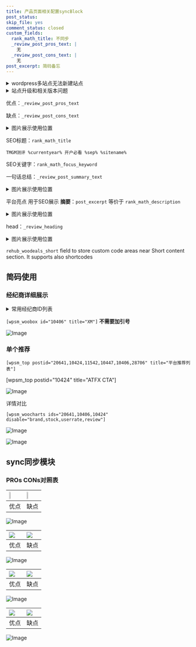 ```yaml
---
title: 产品页面相关配置syncBlock
post_status: 
skip_file: yes
comment_status: closed
custom_fields:
  rank_math_title: 不同步
  _review_post_pros_text: |
    无
  _review_post_cons_text: |
    无
post_excerpt: 简码备忘
---
```

<details><summary>wordpress多站点无法新建站点</summary>

<li>和报错需要清理cookies一样的原因</li>
<li>wp-config.php里面<code>define( 'SUBDOMAIN_INSTALL', false );//子域名安装</code></li>
<li>新建子站点是用<code>define( 'SUBDOMAIN_INSTALL', true);//子域名安装</code> 完成以后，改成<code>false</code></li>
</details>

<details><summary>站点升级和相关版本问题</summary>

<p>wordpress：5.9.9
woocommerce：7.5.1
出现问题的地方：主题选项里面>><strong>Product layout >>compact style</strong></p>
<p>如何出现没有用过的字段 导致无法保存。先导出配置 然后进行修改，后面再次恢复即可。</p>
<p>出现部分字段无法显示时，需要返回默认布局后，对产品进行保存就好了。</p>
<p></p>
</details>

优点：`_review_post_pros_text`

缺点：`_review_post_cons_text`

<details><summary>图片展示使用位置</summary>

<img src="https://prod-files-secure.s3.us-west-2.amazonaws.com/39ed1227-6d7d-4570-be36-9ccd4a2c4241/f51d3d83-55d4-4bdf-9604-f37ec77ab556/Untitled.png?X-Amz-Algorithm=AWS4-HMAC-SHA256&X-Amz-Content-Sha256=UNSIGNED-PAYLOAD&X-Amz-Credential=ASIAZI2LB4667FJZPFD4%2F20250530%2Fus-west-2%2Fs3%2Faws4_request&X-Amz-Date=20250530T225521Z&X-Amz-Expires=3600&X-Amz-Security-Token=IQoJb3JpZ2luX2VjEOb%2F%2F%2F%2F%2F%2F%2F%2F%2F%2FwEaCXVzLXdlc3QtMiJHMEUCIQDyTEBRkpt9%2B3HzWIJ83Q3ZumAHq9d8kLauD1dLghpjoAIgKpT6Qu%2BaJ9JLRuJ8C6x1HMngqx%2BvHIMGi5hlDppy1CEqiAQIr%2F%2F%2F%2F%2F%2F%2F%2F%2F%2F%2FARAAGgw2Mzc0MjMxODM4MDUiDP2eYntgNfLdKN9d9yrcA79%2BIF2YCEg%2FCjTQ9xdD6jov6nLQ%2BGDlOLA%2FjJ9yl3bljfP9OKn%2FF5xBSDdr5nr7cCs7l2Ia7FjwBntyNpjxGjkhOIL73dA6EF1luWcpfffooTX2dE1IugQ0%2BvIF80wodpJKkAbj1mrmxAdSE1AJsqQAqWmC8QVlcM81eKEwtWWwYbmuSxRHuGa7aFX0OidWE%2BcDYxqeF43fbttUtOYENLl0ye6ciGNJGIm63YVMoOAj%2F2gnsrQtWKaKW8oQ2LhipRgrKMqUz%2FbwLbk3hv8uR0xTc6Q1X0rYat0owb0eqwYXLCnr1YDp%2FRymI1Ow%2FOq9mXAwsltGqNp%2FMMc7RU%2BZqupy2nG7ranWJVm%2Bk1Oe1A43VK4mPCZLoRAIUByzUrF7gZ1lFSodaMPmn3%2BPR7dWoXLMxTn5B%2BkJyNsdSJ2I7wVdSBHjlojZg3oIT8T5bX22aLzNityG2BCILX2lVOoJlD1g4UnZP5pXxWzRgTcfoGxtiVZL69668dKDSptymuddK8Uqgbg1%2BVthO04dMjbTyRWHGuLyCJNmTalyUy0SHu2tU60YF%2BgrtXRj5H9ehXaKMSg9r%2FwJJejwJezvQdlvE75Qmb8O0JIl8xpTUPrNN14OizQkYryRRS3lEhs4MInY6MEGOqUBUUI9pT50xzBETisd0XyqzgFBwRkdcdpV6xXHCPyHce44b4S8eYgayeVPwy%2B%2FzpOLWG%2Fkvuc4eMWkHppb%2B14nd6WFLGHJt8UkDkgwvejjeewTXLlB1g2VMEBcJ1jdLypEMrdV9XvTyb6WqyW8qpRvowQ3C%2FjZQoUHxfPrV8RcBTSeVL1T1ctMxBJy3ot0Lm%2B8TQaNofm9rcFbSjYVwnbQ%2BqbhqVBX&X-Amz-Signature=63cf121a297e5ea7c7912bee7adc59d76a5da2dfd5006d78e1d965465e5ceb45&X-Amz-SignedHeaders=host&x-id=GetObject" alt="Image">
</details>

SEO标题：`rank_math_title`

`TMGM测评 %currentyear% 开户必看 %sep% %sitename%`

SEO关键字：`rank_math_focus_keyword`

一句话总结：`_review_post_summary_text`

<details><summary>图片展示使用位置</summary>

<img src="https://prod-files-secure.s3.us-west-2.amazonaws.com/39ed1227-6d7d-4570-be36-9ccd4a2c4241/4b96a922-296c-4f4e-8630-d1c870cbce01/Untitled.png?X-Amz-Algorithm=AWS4-HMAC-SHA256&X-Amz-Content-Sha256=UNSIGNED-PAYLOAD&X-Amz-Credential=ASIAZI2LB466SW522KDM%2F20250530%2Fus-west-2%2Fs3%2Faws4_request&X-Amz-Date=20250530T225522Z&X-Amz-Expires=3600&X-Amz-Security-Token=IQoJb3JpZ2luX2VjEOb%2F%2F%2F%2F%2F%2F%2F%2F%2F%2FwEaCXVzLXdlc3QtMiJHMEUCIQDsBH%2B5ZXg1T1BJVOY84A%2BakvmNpuJ2BhV0FmC%2FwnQPSgIgVXEApgRhpD9LkgaqXUOyVbz0l%2BpvyrXo0h5376aqFm8qiAQIr%2F%2F%2F%2F%2F%2F%2F%2F%2F%2F%2FARAAGgw2Mzc0MjMxODM4MDUiDJu7MqbkufgPNpEV9ircA2V5BYDrFsoHIz6pIc067hi%2ByrvXGdJbCHNbt3xl%2FAEuIzoBuAXGAVP3MBodKJ1s6JP9vJ7BMpB9jsl5jrPGW2DgOMQ1HYQ%2FSSjFdMsHLTgVp%2BHP1RKbdSVMhV3w1Dju%2FKV1Ce%2FroJMQ180UApfghn65l2ki%2B%2BsS3e3g%2FpyK1Z3haR66XU9fc6n2KOprkp0VIAi5Nm%2Bw9acRjGmwYuq73Rp8v30VhYr3USqp%2BK75fpzJWz5fbwzf4UTJ6Eu7LTUzLfqxmC6KlrzG6ZehjeHSE98AoxCmxYrh4SQjS6DU3hQYy5gS%2FuzwqeDsSBBw4vW4jCOqdKIdPXaVfoArVowyeNaS8ZHgxUGiKmzVL663iJDaAtMEH19EzIRjOzjbYTm5q2yMJrhXdQmzqK65%2FHtBylg1gEz%2BrfqLd1jAgucGCrH%2FmUov71beRK57zK9v2q83Bz4YW6UBOLgDueTv%2BVSwYlh1%2BC%2Bj1EW3xOYycntkSFMKQhkPyq3WVfkgZ0r23oV5sGOvj%2B%2Bk0hhaa2ellwofnR3OGWDSdbZtKmcCBDAr0XnG2W7kyDgxp8X%2FYt55C9DowIaXnXW6772BDTNIjjoaRTyq3fz5jxpIZAXgicRve5ySQEst4muqW9qGR6CVMK%2FY6MEGOqUB5np374MraOYiPhMFGFeBxdH1D4RdKVp%2BzJWXjpEiseaokcVhkU0TLJCFP6lQj8b1qFdEiGU2AinqrXDzUy0Q31NylEYI%2F01zJ8zasI6S3eKMcydBnRw6RHIQRk8XoqduKcS4%2BFfYey%2F8aP%2BBYXWZJtE076C7Gee1nU3y7%2Fa%2FcCkYHYeJGain%2FZtQEmC9rSlHurci76gtHCqIHRwE2r3P7lnw7aa3&X-Amz-Signature=37328cb440f6b73a918812ffc53978aff4189dae622f6ba75447f6b251130839&X-Amz-SignedHeaders=host&x-id=GetObject" alt="Image">
</details>

平台亮点 用于SEO展示 **摘要**：`post_excerpt`  等价于 `rank_math_description`

<details><summary>图片展示使用位置</summary>

<img src="https://prod-files-secure.s3.us-west-2.amazonaws.com/39ed1227-6d7d-4570-be36-9ccd4a2c4241/1ee11f63-b60a-4dfe-a7a7-d58ff23b5d88/Untitled.png?X-Amz-Algorithm=AWS4-HMAC-SHA256&X-Amz-Content-Sha256=UNSIGNED-PAYLOAD&X-Amz-Credential=ASIAZI2LB4666PFIAXEL%2F20250530%2Fus-west-2%2Fs3%2Faws4_request&X-Amz-Date=20250530T225523Z&X-Amz-Expires=3600&X-Amz-Security-Token=IQoJb3JpZ2luX2VjEOb%2F%2F%2F%2F%2F%2F%2F%2F%2F%2FwEaCXVzLXdlc3QtMiJHMEUCIQCKCyDuVVdfm2kHn6qfGNK1AWuTTMrdsG7UHCUt2VzuRAIgecqhehxo0sATTxMl%2FQ2SzckxtC8ut541YcQX%2BP4er7sqiAQIr%2F%2F%2F%2F%2F%2F%2F%2F%2F%2F%2FARAAGgw2Mzc0MjMxODM4MDUiDJ%2FLRDHNqIfc1KrQwCrcA2Za6pwVpX0%2FTO2Qb9TjERbrS41tnijSelOvvlM4Fz6cgFE8%2BjfS4Z10%2Fj7PNCHpVRnQYHntJorOIslfZD55JKDwssxlo56O3ABrssXqLLDJgTt%2FSmNgOEQhAqaFdTqUH94BJiwqdSJH0ImDgY0e4UX1J8JPOz7EMUjdBp32SX2%2BpqBQau9kYQmqHPSC0zsSC5NdDVmmISLYDppfFY80z94d%2FF03zE1%2FdEinMn22uovaJHSx%2Burruer%2Bai%2FPUJ0G0bHqIk71X20kAu3PI7oLmM8cdVLn1cexP0dG7oLuaPYvx4czIgnRwWjwmzvZ5ritOJA1jbKZ3Z7wD%2FkZyNtJcNs8UFYsiHzTWJQUZPseESo3NE1MMnHC8ddFEVsF69KqUZXZLR7r1dUiJeMFB1j2oedQbzE4uxvC2bm6INphxXYg7jZwYTwGpMOay3M2c0%2FeAW5ohRsdSTs%2FWBs4KiEL%2BqToFc1hEIILpbQssO9JeyjL6VAbZ4YBegG4Ic%2FYELyLbC26HDrcFR7RInYUoOdIR%2F3AcB50rFDsVtxUPw4QRjb8zv4UtncxVhZ%2Bo5x%2BbAWABWyi70QDey0xRwqHwsT1%2FCslUw4%2Fa4GYE%2Bsaby6zixMat0W9tWQ5LXOMIQtSMITY6MEGOqUB3vYj%2Fo80vbSsaplN7EjiscBragmIUyr0n827xDo1QTyOIyAS2N1F7J%2BYJvPVrBGB80ss0Wp%2FRWwjUwK1BLdcIG2WarZh%2FocgPR3NQTlkjw%2F168AmkV4It2lVDA046OBqMpxnUXuu1WhqyybcmpIDDj4aEyudaCp1xESsECXLdlP8TL1FP%2BQOnyXsadGgp8WVMRb0UqQrgOS7GYxhQaspgVTwDRq4&X-Amz-Signature=3ee285a21c3158fb769be9c7080e93f4ec9ac3470443129bfee35fb67b96a002&X-Amz-SignedHeaders=host&x-id=GetObject" alt="Image">
<img src="https://prod-files-secure.s3.us-west-2.amazonaws.com/39ed1227-6d7d-4570-be36-9ccd4a2c4241/ad4118b5-78d8-4fbe-801e-3b29b5d99c01/Untitled.png?X-Amz-Algorithm=AWS4-HMAC-SHA256&X-Amz-Content-Sha256=UNSIGNED-PAYLOAD&X-Amz-Credential=ASIAZI2LB4666PFIAXEL%2F20250530%2Fus-west-2%2Fs3%2Faws4_request&X-Amz-Date=20250530T225523Z&X-Amz-Expires=3600&X-Amz-Security-Token=IQoJb3JpZ2luX2VjEOb%2F%2F%2F%2F%2F%2F%2F%2F%2F%2FwEaCXVzLXdlc3QtMiJHMEUCIQCKCyDuVVdfm2kHn6qfGNK1AWuTTMrdsG7UHCUt2VzuRAIgecqhehxo0sATTxMl%2FQ2SzckxtC8ut541YcQX%2BP4er7sqiAQIr%2F%2F%2F%2F%2F%2F%2F%2F%2F%2F%2FARAAGgw2Mzc0MjMxODM4MDUiDJ%2FLRDHNqIfc1KrQwCrcA2Za6pwVpX0%2FTO2Qb9TjERbrS41tnijSelOvvlM4Fz6cgFE8%2BjfS4Z10%2Fj7PNCHpVRnQYHntJorOIslfZD55JKDwssxlo56O3ABrssXqLLDJgTt%2FSmNgOEQhAqaFdTqUH94BJiwqdSJH0ImDgY0e4UX1J8JPOz7EMUjdBp32SX2%2BpqBQau9kYQmqHPSC0zsSC5NdDVmmISLYDppfFY80z94d%2FF03zE1%2FdEinMn22uovaJHSx%2Burruer%2Bai%2FPUJ0G0bHqIk71X20kAu3PI7oLmM8cdVLn1cexP0dG7oLuaPYvx4czIgnRwWjwmzvZ5ritOJA1jbKZ3Z7wD%2FkZyNtJcNs8UFYsiHzTWJQUZPseESo3NE1MMnHC8ddFEVsF69KqUZXZLR7r1dUiJeMFB1j2oedQbzE4uxvC2bm6INphxXYg7jZwYTwGpMOay3M2c0%2FeAW5ohRsdSTs%2FWBs4KiEL%2BqToFc1hEIILpbQssO9JeyjL6VAbZ4YBegG4Ic%2FYELyLbC26HDrcFR7RInYUoOdIR%2F3AcB50rFDsVtxUPw4QRjb8zv4UtncxVhZ%2Bo5x%2BbAWABWyi70QDey0xRwqHwsT1%2FCslUw4%2Fa4GYE%2Bsaby6zixMat0W9tWQ5LXOMIQtSMITY6MEGOqUB3vYj%2Fo80vbSsaplN7EjiscBragmIUyr0n827xDo1QTyOIyAS2N1F7J%2BYJvPVrBGB80ss0Wp%2FRWwjUwK1BLdcIG2WarZh%2FocgPR3NQTlkjw%2F168AmkV4It2lVDA046OBqMpxnUXuu1WhqyybcmpIDDj4aEyudaCp1xESsECXLdlP8TL1FP%2BQOnyXsadGgp8WVMRb0UqQrgOS7GYxhQaspgVTwDRq4&X-Amz-Signature=c4a3e716d733d98b838952401c85a913a54bae1d84d17a8abcf657aa7ff9f094&X-Amz-SignedHeaders=host&x-id=GetObject" alt="Image">
<img src="https://prod-files-secure.s3.us-west-2.amazonaws.com/39ed1227-6d7d-4570-be36-9ccd4a2c4241/a38cf7c9-a79c-4b64-9e94-13589fe0758b/Untitled.png?X-Amz-Algorithm=AWS4-HMAC-SHA256&X-Amz-Content-Sha256=UNSIGNED-PAYLOAD&X-Amz-Credential=ASIAZI2LB4666PFIAXEL%2F20250530%2Fus-west-2%2Fs3%2Faws4_request&X-Amz-Date=20250530T225523Z&X-Amz-Expires=3600&X-Amz-Security-Token=IQoJb3JpZ2luX2VjEOb%2F%2F%2F%2F%2F%2F%2F%2F%2F%2FwEaCXVzLXdlc3QtMiJHMEUCIQCKCyDuVVdfm2kHn6qfGNK1AWuTTMrdsG7UHCUt2VzuRAIgecqhehxo0sATTxMl%2FQ2SzckxtC8ut541YcQX%2BP4er7sqiAQIr%2F%2F%2F%2F%2F%2F%2F%2F%2F%2F%2FARAAGgw2Mzc0MjMxODM4MDUiDJ%2FLRDHNqIfc1KrQwCrcA2Za6pwVpX0%2FTO2Qb9TjERbrS41tnijSelOvvlM4Fz6cgFE8%2BjfS4Z10%2Fj7PNCHpVRnQYHntJorOIslfZD55JKDwssxlo56O3ABrssXqLLDJgTt%2FSmNgOEQhAqaFdTqUH94BJiwqdSJH0ImDgY0e4UX1J8JPOz7EMUjdBp32SX2%2BpqBQau9kYQmqHPSC0zsSC5NdDVmmISLYDppfFY80z94d%2FF03zE1%2FdEinMn22uovaJHSx%2Burruer%2Bai%2FPUJ0G0bHqIk71X20kAu3PI7oLmM8cdVLn1cexP0dG7oLuaPYvx4czIgnRwWjwmzvZ5ritOJA1jbKZ3Z7wD%2FkZyNtJcNs8UFYsiHzTWJQUZPseESo3NE1MMnHC8ddFEVsF69KqUZXZLR7r1dUiJeMFB1j2oedQbzE4uxvC2bm6INphxXYg7jZwYTwGpMOay3M2c0%2FeAW5ohRsdSTs%2FWBs4KiEL%2BqToFc1hEIILpbQssO9JeyjL6VAbZ4YBegG4Ic%2FYELyLbC26HDrcFR7RInYUoOdIR%2F3AcB50rFDsVtxUPw4QRjb8zv4UtncxVhZ%2Bo5x%2BbAWABWyi70QDey0xRwqHwsT1%2FCslUw4%2Fa4GYE%2Bsaby6zixMat0W9tWQ5LXOMIQtSMITY6MEGOqUB3vYj%2Fo80vbSsaplN7EjiscBragmIUyr0n827xDo1QTyOIyAS2N1F7J%2BYJvPVrBGB80ss0Wp%2FRWwjUwK1BLdcIG2WarZh%2FocgPR3NQTlkjw%2F168AmkV4It2lVDA046OBqMpxnUXuu1WhqyybcmpIDDj4aEyudaCp1xESsECXLdlP8TL1FP%2BQOnyXsadGgp8WVMRb0UqQrgOS7GYxhQaspgVTwDRq4&X-Amz-Signature=0b962537c9e739e51e16f70ccfa59213be6e9939b8514c1af844f5428b97a6eb&X-Amz-SignedHeaders=host&x-id=GetObject" alt="Image">
<img src="https://prod-files-secure.s3.us-west-2.amazonaws.com/39ed1227-6d7d-4570-be36-9ccd4a2c4241/7da6fc1e-d2ac-42ae-8c75-cb5749aa18f6/Untitled.png?X-Amz-Algorithm=AWS4-HMAC-SHA256&X-Amz-Content-Sha256=UNSIGNED-PAYLOAD&X-Amz-Credential=ASIAZI2LB4666PFIAXEL%2F20250530%2Fus-west-2%2Fs3%2Faws4_request&X-Amz-Date=20250530T225523Z&X-Amz-Expires=3600&X-Amz-Security-Token=IQoJb3JpZ2luX2VjEOb%2F%2F%2F%2F%2F%2F%2F%2F%2F%2FwEaCXVzLXdlc3QtMiJHMEUCIQCKCyDuVVdfm2kHn6qfGNK1AWuTTMrdsG7UHCUt2VzuRAIgecqhehxo0sATTxMl%2FQ2SzckxtC8ut541YcQX%2BP4er7sqiAQIr%2F%2F%2F%2F%2F%2F%2F%2F%2F%2F%2FARAAGgw2Mzc0MjMxODM4MDUiDJ%2FLRDHNqIfc1KrQwCrcA2Za6pwVpX0%2FTO2Qb9TjERbrS41tnijSelOvvlM4Fz6cgFE8%2BjfS4Z10%2Fj7PNCHpVRnQYHntJorOIslfZD55JKDwssxlo56O3ABrssXqLLDJgTt%2FSmNgOEQhAqaFdTqUH94BJiwqdSJH0ImDgY0e4UX1J8JPOz7EMUjdBp32SX2%2BpqBQau9kYQmqHPSC0zsSC5NdDVmmISLYDppfFY80z94d%2FF03zE1%2FdEinMn22uovaJHSx%2Burruer%2Bai%2FPUJ0G0bHqIk71X20kAu3PI7oLmM8cdVLn1cexP0dG7oLuaPYvx4czIgnRwWjwmzvZ5ritOJA1jbKZ3Z7wD%2FkZyNtJcNs8UFYsiHzTWJQUZPseESo3NE1MMnHC8ddFEVsF69KqUZXZLR7r1dUiJeMFB1j2oedQbzE4uxvC2bm6INphxXYg7jZwYTwGpMOay3M2c0%2FeAW5ohRsdSTs%2FWBs4KiEL%2BqToFc1hEIILpbQssO9JeyjL6VAbZ4YBegG4Ic%2FYELyLbC26HDrcFR7RInYUoOdIR%2F3AcB50rFDsVtxUPw4QRjb8zv4UtncxVhZ%2Bo5x%2BbAWABWyi70QDey0xRwqHwsT1%2FCslUw4%2Fa4GYE%2Bsaby6zixMat0W9tWQ5LXOMIQtSMITY6MEGOqUB3vYj%2Fo80vbSsaplN7EjiscBragmIUyr0n827xDo1QTyOIyAS2N1F7J%2BYJvPVrBGB80ss0Wp%2FRWwjUwK1BLdcIG2WarZh%2FocgPR3NQTlkjw%2F168AmkV4It2lVDA046OBqMpxnUXuu1WhqyybcmpIDDj4aEyudaCp1xESsECXLdlP8TL1FP%2BQOnyXsadGgp8WVMRb0UqQrgOS7GYxhQaspgVTwDRq4&X-Amz-Signature=94e4114973ed477e02394d8dca63e333b5ba1d614952795c01c300b19c47fe68&X-Amz-SignedHeaders=host&x-id=GetObject" alt="Image">
<img src="https://prod-files-secure.s3.us-west-2.amazonaws.com/39ed1227-6d7d-4570-be36-9ccd4a2c4241/7e97f40a-eaee-47f5-b2f9-475f96808fa7/Untitled.png?X-Amz-Algorithm=AWS4-HMAC-SHA256&X-Amz-Content-Sha256=UNSIGNED-PAYLOAD&X-Amz-Credential=ASIAZI2LB4666PFIAXEL%2F20250530%2Fus-west-2%2Fs3%2Faws4_request&X-Amz-Date=20250530T225523Z&X-Amz-Expires=3600&X-Amz-Security-Token=IQoJb3JpZ2luX2VjEOb%2F%2F%2F%2F%2F%2F%2F%2F%2F%2FwEaCXVzLXdlc3QtMiJHMEUCIQCKCyDuVVdfm2kHn6qfGNK1AWuTTMrdsG7UHCUt2VzuRAIgecqhehxo0sATTxMl%2FQ2SzckxtC8ut541YcQX%2BP4er7sqiAQIr%2F%2F%2F%2F%2F%2F%2F%2F%2F%2F%2FARAAGgw2Mzc0MjMxODM4MDUiDJ%2FLRDHNqIfc1KrQwCrcA2Za6pwVpX0%2FTO2Qb9TjERbrS41tnijSelOvvlM4Fz6cgFE8%2BjfS4Z10%2Fj7PNCHpVRnQYHntJorOIslfZD55JKDwssxlo56O3ABrssXqLLDJgTt%2FSmNgOEQhAqaFdTqUH94BJiwqdSJH0ImDgY0e4UX1J8JPOz7EMUjdBp32SX2%2BpqBQau9kYQmqHPSC0zsSC5NdDVmmISLYDppfFY80z94d%2FF03zE1%2FdEinMn22uovaJHSx%2Burruer%2Bai%2FPUJ0G0bHqIk71X20kAu3PI7oLmM8cdVLn1cexP0dG7oLuaPYvx4czIgnRwWjwmzvZ5ritOJA1jbKZ3Z7wD%2FkZyNtJcNs8UFYsiHzTWJQUZPseESo3NE1MMnHC8ddFEVsF69KqUZXZLR7r1dUiJeMFB1j2oedQbzE4uxvC2bm6INphxXYg7jZwYTwGpMOay3M2c0%2FeAW5ohRsdSTs%2FWBs4KiEL%2BqToFc1hEIILpbQssO9JeyjL6VAbZ4YBegG4Ic%2FYELyLbC26HDrcFR7RInYUoOdIR%2F3AcB50rFDsVtxUPw4QRjb8zv4UtncxVhZ%2Bo5x%2BbAWABWyi70QDey0xRwqHwsT1%2FCslUw4%2Fa4GYE%2Bsaby6zixMat0W9tWQ5LXOMIQtSMITY6MEGOqUB3vYj%2Fo80vbSsaplN7EjiscBragmIUyr0n827xDo1QTyOIyAS2N1F7J%2BYJvPVrBGB80ss0Wp%2FRWwjUwK1BLdcIG2WarZh%2FocgPR3NQTlkjw%2F168AmkV4It2lVDA046OBqMpxnUXuu1WhqyybcmpIDDj4aEyudaCp1xESsECXLdlP8TL1FP%2BQOnyXsadGgp8WVMRb0UqQrgOS7GYxhQaspgVTwDRq4&X-Amz-Signature=41a3119545b807a5630dfab6504a69b1c426b4ee6d8385905b438b21ad0ba343&X-Amz-SignedHeaders=host&x-id=GetObject" alt="Image">
</details>

head：`_review_heading`

<details><summary>图片展示使用位置</summary>

<img src="https://prod-files-secure.s3.us-west-2.amazonaws.com/39ed1227-6d7d-4570-be36-9ccd4a2c4241/3a4650ad-9887-415c-889a-edd51fa54f27/Untitled.png?X-Amz-Algorithm=AWS4-HMAC-SHA256&X-Amz-Content-Sha256=UNSIGNED-PAYLOAD&X-Amz-Credential=ASIAZI2LB466QKEC4QV7%2F20250530%2Fus-west-2%2Fs3%2Faws4_request&X-Amz-Date=20250530T225523Z&X-Amz-Expires=3600&X-Amz-Security-Token=IQoJb3JpZ2luX2VjEOb%2F%2F%2F%2F%2F%2F%2F%2F%2F%2FwEaCXVzLXdlc3QtMiJGMEQCIBWuHBbZKYrXgrjCI6lCnm%2Bx3OJgm836p7f9Mu7FRwWJAiB1WvfZ9SlVaAOePyMsJnr69fKRkqq3FGNjQOGCYpsh%2BCqIBAiv%2F%2F%2F%2F%2F%2F%2F%2F%2F%2F8BEAAaDDYzNzQyMzE4MzgwNSIMAeoZ5IZLZA7MohdKKtwDjEbuDSXOkq3KajcBAMaLk6qPwpgzPSO5gXNEjmJU%2F6M8IjGeMpHQ1Ptp7wlffHUvhVd8uWakJKQZsrDe1jP3lQTGA6fUsLbZqEjtjgl92a6WKwkLtO3ZSmbxUvZUTeDjfWJ0l9iAsL31PiFkVvdJtnAN2s9q0VfCrhbbS60LzX%2BGs2O16KY1bnX0nLusUeBb8ShbwoKOVq7XXwR0AoS8uqwFVk0ZGe7xMe1UR08skWBFBHY5okiDVzHDsbZ3t0Ap4UQjVLcmhz2hXxI38bo5pYa2RE%2BqJ1bK%2BdgPPp3dseFAEfFcVBS8l6MPITRxVlMtCidiJjWKtmEX1eD7IHlqqR%2BV4XhVnEUkgm5Lr97JD4tEeMhvOwsUMG6tEMayyhnKH2%2Fq9PyOARQL0ysh9JL5TNjGgrCN5kw0dST9NTdlz7NSxIH1dcZsw784Hk%2BSKYcepmBB47wIWfmdvoLcbb3oBDxGoZbXqP4BBh7Tta54VhP5Hb54OMqB8%2BseqtZo8jpD9BMhgwVvUkMUcmg%2F0LLiXfF5AvZ%2FcZKiRP%2Bj1vSoK%2BTn2sRo7QzkR8MfcOE%2F9iAmbdk4twh%2BA5tT35j360w1cMODdWUPIzKxeYsyw1VhTSxCf6yevCXN6wK1%2B94wxdjowQY6pgGZThpEFOP1tdH4CChi5sHjsUPHs8OJUn9gIkOy1RMVzxML%2BxTEuTuO0wWbvqpMxcE4BTWYwaLUyHFY%2FPxV0%2BsC0lZ5DL3Nkfj%2FxTpBRi82DyElpZmhOAor8cbN%2Fkc4sHZ3h9i29PEAbw0MEE8tOcLvnWGzo8Am5XsMH1K85cQ3bUhjaT%2BqAMFj%2FEu7eFa8enn34j4db2VKBfV6fKNlSGKB07PZNmrK&X-Amz-Signature=a49954f41e99f3e65d8bbfe30af4d1c8e85112ece1499470e79f8df916889e70&X-Amz-SignedHeaders=host&x-id=GetObject" alt="Image">
</details>

`rehub_woodeals_short`	field to store custom code areas near Short content section. It supports also shortcodes



## 简码使用

### 经纪商详细展示

<details><summary>常用经纪商ID列表</summary>

<pre><code class="php">嘉盛 ===> 20641  [wpsm_woobox id="20641" title="嘉盛"]
易信easymarkets ===> 11542  [wpsm_woobox id="11542" title="易信easymarkets"]
ATFX外汇 ===> 10424  [wpsm_woobox id="10424" title="ATFX"]
XM ===> 10406  [wpsm_woobox id="10406" title="XM"]
TMGM ===> 29622  [wpsm_woobox id="29622" title="TMGM"]
HYCM ===> 10447  [wpsm_woobox id="10447" title="HYCM"]
fpmarkets澳福外汇 ===> 20639  [wpsm_woobox id="20639" title="fpmarkets澳福外汇"]</code></pre>
</details>

`[wpsm_woobox id="10406" title="XM"]` **不需要加引号**

![Image](https://prod-files-secure.s3.us-west-2.amazonaws.com/39ed1227-6d7d-4570-be36-9ccd4a2c4241/4f898f9d-0fa7-4e43-acd3-ac6bc7be575a/Untitled.png?X-Amz-Algorithm=AWS4-HMAC-SHA256&X-Amz-Content-Sha256=UNSIGNED-PAYLOAD&X-Amz-Credential=ASIAZI2LB466YJBN7SHV%2F20250530%2Fus-west-2%2Fs3%2Faws4_request&X-Amz-Date=20250530T225520Z&X-Amz-Expires=3600&X-Amz-Security-Token=IQoJb3JpZ2luX2VjEOb%2F%2F%2F%2F%2F%2F%2F%2F%2F%2FwEaCXVzLXdlc3QtMiJGMEQCIAHMNxylhusHd%2FjDIgmeLJDHD4BUsy2RA8%2BH%2BLTicZhYAiB5JYf9uT2U%2FOye2fsAovHvkvnRAUDCCDvEMJ%2FTBfKe7iqIBAiv%2F%2F%2F%2F%2F%2F%2F%2F%2F%2F8BEAAaDDYzNzQyMzE4MzgwNSIMmbgxwC5XFmjM5kApKtwDF%2FqfNFDXG5DmQutDbINUF8%2FGyy7kk5f7IH0LJSaqAj47IVXzrFjgAKzyD%2BybwCxmVsdQujjz760BreFOtROaz1tZrgEXzkFZwwOkO23ew%2BdatNoIFmvonG%2FE8AsW%2BBeCcSsaPi5mJCXW6YQji57dvQBpeff%2Byr%2B8Bpp5LV8HS3YsiWJNqZVzco14N3wBt%2FByuqAGZ41Fyx1HGKPA2HAH0H%2BY9ipHFA1ySHF02nypqSrCN0vV9dQU%2F4yqjJMtFtEW8fzIb8rX6BXP96ie7RD2zoxajGGPTINqPHLnvbdbCUq%2BDA2TDsP7IrkseZdCdEdD%2FHXBDoYKX5VH624Y0f9RMhL%2BpHm1uqEEBuXzPn8ED5h%2FgwMx4oegRjn1y5CUZw1S4ZJVIazExGUj%2BRiz6Frssv8mbdHD3F%2FQLDKbjN6uQkXa2atpiGsyT56clxSVMQr08j5XuA%2BANEspGZCbwOZ3zbyaLvBE%2F23oUVcWSGwmbDZ4qDPabpj1jwTQ%2FbWaj%2FPwTbZFcfEfuL5BUVcHn1beOupUuw3LOq3s1NjdXtk%2FRJiocEAPRlzdBZWnoz56IxO5x%2FYbVXgk1OLIOCA4mTEDXgEjCrjYODNpG5YGqh1LQaSpuCHJ2FBwQW8DONEw1NjowQY6pgFQjxRY6m5AFKp9%2FB0%2Byd0qIX7M5YaMNa9aBWZpiUxuCHV9srv%2BZ%2FI4BakAmG4iI%2B8hzr89b9t5MBa38dvn60EiavFBZENvMOZXQ9OagdkQEkQXNj3HpC7Qz9bZyGMuzIOV3M9XgFeeJ3yL12gMScl7zA5k%2FYB3c8scFGz75JnWKRbwA5AyX7jtwQ6%2F0NNJ9ZJDldyd%2FvGwSuJq9uUZQcqpnX7e%2BAng&X-Amz-Signature=1f0d9ae4a1246b114f163fb6f2a696746fd6a4ba0fedea4d862ab237d31cbb8d&X-Amz-SignedHeaders=host&x-id=GetObject)

### 单个推荐
`[wpsm_top postid="20641,10424,11542,10447,10406,28706" title="平台推荐列表"]`

[wpsm_top postid="10424" title="ATFX CTA"]

![Image](https://prod-files-secure.s3.us-west-2.amazonaws.com/39ed1227-6d7d-4570-be36-9ccd4a2c4241/5ac620dc-51a8-48b6-b55d-91f47299193c/Untitled.png?X-Amz-Algorithm=AWS4-HMAC-SHA256&X-Amz-Content-Sha256=UNSIGNED-PAYLOAD&X-Amz-Credential=ASIAZI2LB466YJBN7SHV%2F20250530%2Fus-west-2%2Fs3%2Faws4_request&X-Amz-Date=20250530T225520Z&X-Amz-Expires=3600&X-Amz-Security-Token=IQoJb3JpZ2luX2VjEOb%2F%2F%2F%2F%2F%2F%2F%2F%2F%2FwEaCXVzLXdlc3QtMiJGMEQCIAHMNxylhusHd%2FjDIgmeLJDHD4BUsy2RA8%2BH%2BLTicZhYAiB5JYf9uT2U%2FOye2fsAovHvkvnRAUDCCDvEMJ%2FTBfKe7iqIBAiv%2F%2F%2F%2F%2F%2F%2F%2F%2F%2F8BEAAaDDYzNzQyMzE4MzgwNSIMmbgxwC5XFmjM5kApKtwDF%2FqfNFDXG5DmQutDbINUF8%2FGyy7kk5f7IH0LJSaqAj47IVXzrFjgAKzyD%2BybwCxmVsdQujjz760BreFOtROaz1tZrgEXzkFZwwOkO23ew%2BdatNoIFmvonG%2FE8AsW%2BBeCcSsaPi5mJCXW6YQji57dvQBpeff%2Byr%2B8Bpp5LV8HS3YsiWJNqZVzco14N3wBt%2FByuqAGZ41Fyx1HGKPA2HAH0H%2BY9ipHFA1ySHF02nypqSrCN0vV9dQU%2F4yqjJMtFtEW8fzIb8rX6BXP96ie7RD2zoxajGGPTINqPHLnvbdbCUq%2BDA2TDsP7IrkseZdCdEdD%2FHXBDoYKX5VH624Y0f9RMhL%2BpHm1uqEEBuXzPn8ED5h%2FgwMx4oegRjn1y5CUZw1S4ZJVIazExGUj%2BRiz6Frssv8mbdHD3F%2FQLDKbjN6uQkXa2atpiGsyT56clxSVMQr08j5XuA%2BANEspGZCbwOZ3zbyaLvBE%2F23oUVcWSGwmbDZ4qDPabpj1jwTQ%2FbWaj%2FPwTbZFcfEfuL5BUVcHn1beOupUuw3LOq3s1NjdXtk%2FRJiocEAPRlzdBZWnoz56IxO5x%2FYbVXgk1OLIOCA4mTEDXgEjCrjYODNpG5YGqh1LQaSpuCHJ2FBwQW8DONEw1NjowQY6pgFQjxRY6m5AFKp9%2FB0%2Byd0qIX7M5YaMNa9aBWZpiUxuCHV9srv%2BZ%2FI4BakAmG4iI%2B8hzr89b9t5MBa38dvn60EiavFBZENvMOZXQ9OagdkQEkQXNj3HpC7Qz9bZyGMuzIOV3M9XgFeeJ3yL12gMScl7zA5k%2FYB3c8scFGz75JnWKRbwA5AyX7jtwQ6%2F0NNJ9ZJDldyd%2FvGwSuJq9uUZQcqpnX7e%2BAng&X-Amz-Signature=73d223e994cd9343cbbfdbfce20161e3ad00254bc2d42c06f960abf0aefcff2e&X-Amz-SignedHeaders=host&x-id=GetObject)

详情对比

`[wpsm_woocharts ids="20641,10406,10424" disable="brand,stock,userrate,review"]`

![Image](https://prod-files-secure.s3.us-west-2.amazonaws.com/39ed1227-6d7d-4570-be36-9ccd4a2c4241/bf3ba45f-b9f3-4295-8aef-b4a495fd25f4/Untitled.png?X-Amz-Algorithm=AWS4-HMAC-SHA256&X-Amz-Content-Sha256=UNSIGNED-PAYLOAD&X-Amz-Credential=ASIAZI2LB466YJBN7SHV%2F20250530%2Fus-west-2%2Fs3%2Faws4_request&X-Amz-Date=20250530T225520Z&X-Amz-Expires=3600&X-Amz-Security-Token=IQoJb3JpZ2luX2VjEOb%2F%2F%2F%2F%2F%2F%2F%2F%2F%2FwEaCXVzLXdlc3QtMiJGMEQCIAHMNxylhusHd%2FjDIgmeLJDHD4BUsy2RA8%2BH%2BLTicZhYAiB5JYf9uT2U%2FOye2fsAovHvkvnRAUDCCDvEMJ%2FTBfKe7iqIBAiv%2F%2F%2F%2F%2F%2F%2F%2F%2F%2F8BEAAaDDYzNzQyMzE4MzgwNSIMmbgxwC5XFmjM5kApKtwDF%2FqfNFDXG5DmQutDbINUF8%2FGyy7kk5f7IH0LJSaqAj47IVXzrFjgAKzyD%2BybwCxmVsdQujjz760BreFOtROaz1tZrgEXzkFZwwOkO23ew%2BdatNoIFmvonG%2FE8AsW%2BBeCcSsaPi5mJCXW6YQji57dvQBpeff%2Byr%2B8Bpp5LV8HS3YsiWJNqZVzco14N3wBt%2FByuqAGZ41Fyx1HGKPA2HAH0H%2BY9ipHFA1ySHF02nypqSrCN0vV9dQU%2F4yqjJMtFtEW8fzIb8rX6BXP96ie7RD2zoxajGGPTINqPHLnvbdbCUq%2BDA2TDsP7IrkseZdCdEdD%2FHXBDoYKX5VH624Y0f9RMhL%2BpHm1uqEEBuXzPn8ED5h%2FgwMx4oegRjn1y5CUZw1S4ZJVIazExGUj%2BRiz6Frssv8mbdHD3F%2FQLDKbjN6uQkXa2atpiGsyT56clxSVMQr08j5XuA%2BANEspGZCbwOZ3zbyaLvBE%2F23oUVcWSGwmbDZ4qDPabpj1jwTQ%2FbWaj%2FPwTbZFcfEfuL5BUVcHn1beOupUuw3LOq3s1NjdXtk%2FRJiocEAPRlzdBZWnoz56IxO5x%2FYbVXgk1OLIOCA4mTEDXgEjCrjYODNpG5YGqh1LQaSpuCHJ2FBwQW8DONEw1NjowQY6pgFQjxRY6m5AFKp9%2FB0%2Byd0qIX7M5YaMNa9aBWZpiUxuCHV9srv%2BZ%2FI4BakAmG4iI%2B8hzr89b9t5MBa38dvn60EiavFBZENvMOZXQ9OagdkQEkQXNj3HpC7Qz9bZyGMuzIOV3M9XgFeeJ3yL12gMScl7zA5k%2FYB3c8scFGz75JnWKRbwA5AyX7jtwQ6%2F0NNJ9ZJDldyd%2FvGwSuJq9uUZQcqpnX7e%2BAng&X-Amz-Signature=442cd1336c16e6dabef57760d5787169a077d770bdea32033c58f9763af5444a&X-Amz-SignedHeaders=host&x-id=GetObject)

![Image](https://prod-files-secure.s3.us-west-2.amazonaws.com/39ed1227-6d7d-4570-be36-9ccd4a2c4241/30bc56ef-f383-4b48-9768-2ebc9e436ec0/Untitled.png?X-Amz-Algorithm=AWS4-HMAC-SHA256&X-Amz-Content-Sha256=UNSIGNED-PAYLOAD&X-Amz-Credential=ASIAZI2LB466YJBN7SHV%2F20250530%2Fus-west-2%2Fs3%2Faws4_request&X-Amz-Date=20250530T225520Z&X-Amz-Expires=3600&X-Amz-Security-Token=IQoJb3JpZ2luX2VjEOb%2F%2F%2F%2F%2F%2F%2F%2F%2F%2FwEaCXVzLXdlc3QtMiJGMEQCIAHMNxylhusHd%2FjDIgmeLJDHD4BUsy2RA8%2BH%2BLTicZhYAiB5JYf9uT2U%2FOye2fsAovHvkvnRAUDCCDvEMJ%2FTBfKe7iqIBAiv%2F%2F%2F%2F%2F%2F%2F%2F%2F%2F8BEAAaDDYzNzQyMzE4MzgwNSIMmbgxwC5XFmjM5kApKtwDF%2FqfNFDXG5DmQutDbINUF8%2FGyy7kk5f7IH0LJSaqAj47IVXzrFjgAKzyD%2BybwCxmVsdQujjz760BreFOtROaz1tZrgEXzkFZwwOkO23ew%2BdatNoIFmvonG%2FE8AsW%2BBeCcSsaPi5mJCXW6YQji57dvQBpeff%2Byr%2B8Bpp5LV8HS3YsiWJNqZVzco14N3wBt%2FByuqAGZ41Fyx1HGKPA2HAH0H%2BY9ipHFA1ySHF02nypqSrCN0vV9dQU%2F4yqjJMtFtEW8fzIb8rX6BXP96ie7RD2zoxajGGPTINqPHLnvbdbCUq%2BDA2TDsP7IrkseZdCdEdD%2FHXBDoYKX5VH624Y0f9RMhL%2BpHm1uqEEBuXzPn8ED5h%2FgwMx4oegRjn1y5CUZw1S4ZJVIazExGUj%2BRiz6Frssv8mbdHD3F%2FQLDKbjN6uQkXa2atpiGsyT56clxSVMQr08j5XuA%2BANEspGZCbwOZ3zbyaLvBE%2F23oUVcWSGwmbDZ4qDPabpj1jwTQ%2FbWaj%2FPwTbZFcfEfuL5BUVcHn1beOupUuw3LOq3s1NjdXtk%2FRJiocEAPRlzdBZWnoz56IxO5x%2FYbVXgk1OLIOCA4mTEDXgEjCrjYODNpG5YGqh1LQaSpuCHJ2FBwQW8DONEw1NjowQY6pgFQjxRY6m5AFKp9%2FB0%2Byd0qIX7M5YaMNa9aBWZpiUxuCHV9srv%2BZ%2FI4BakAmG4iI%2B8hzr89b9t5MBa38dvn60EiavFBZENvMOZXQ9OagdkQEkQXNj3HpC7Qz9bZyGMuzIOV3M9XgFeeJ3yL12gMScl7zA5k%2FYB3c8scFGz75JnWKRbwA5AyX7jtwQ6%2F0NNJ9ZJDldyd%2FvGwSuJq9uUZQcqpnX7e%2BAng&X-Amz-Signature=e36674c5aec3d56f17dc5105cec6f5fdc4169674db8b872aa72e98de95a8eba1&X-Amz-SignedHeaders=host&x-id=GetObject)

## sync同步模块

### PROs CONs对照表

| <img src="https://cdn.ifttt.fun/gh/jarlin8/OSS@main/icons/customize/pros.svg" height="auto" width="37.3%"> | <img src="https://cdn.ifttt.fun/gh/jarlin8/OSS@main/icons/customize/cons.svg" height="auto" width="28.8%"> |
| :--- | :--- |
| 优点 | 缺点 |

![Image](https://prod-files-secure.s3.us-west-2.amazonaws.com/39ed1227-6d7d-4570-be36-9ccd4a2c4241/8742b755-dfb5-4004-9a5f-d6e561664bd8/Untitled.png?X-Amz-Algorithm=AWS4-HMAC-SHA256&X-Amz-Content-Sha256=UNSIGNED-PAYLOAD&X-Amz-Credential=ASIAZI2LB466YJBN7SHV%2F20250530%2Fus-west-2%2Fs3%2Faws4_request&X-Amz-Date=20250530T225520Z&X-Amz-Expires=3600&X-Amz-Security-Token=IQoJb3JpZ2luX2VjEOb%2F%2F%2F%2F%2F%2F%2F%2F%2F%2FwEaCXVzLXdlc3QtMiJGMEQCIAHMNxylhusHd%2FjDIgmeLJDHD4BUsy2RA8%2BH%2BLTicZhYAiB5JYf9uT2U%2FOye2fsAovHvkvnRAUDCCDvEMJ%2FTBfKe7iqIBAiv%2F%2F%2F%2F%2F%2F%2F%2F%2F%2F8BEAAaDDYzNzQyMzE4MzgwNSIMmbgxwC5XFmjM5kApKtwDF%2FqfNFDXG5DmQutDbINUF8%2FGyy7kk5f7IH0LJSaqAj47IVXzrFjgAKzyD%2BybwCxmVsdQujjz760BreFOtROaz1tZrgEXzkFZwwOkO23ew%2BdatNoIFmvonG%2FE8AsW%2BBeCcSsaPi5mJCXW6YQji57dvQBpeff%2Byr%2B8Bpp5LV8HS3YsiWJNqZVzco14N3wBt%2FByuqAGZ41Fyx1HGKPA2HAH0H%2BY9ipHFA1ySHF02nypqSrCN0vV9dQU%2F4yqjJMtFtEW8fzIb8rX6BXP96ie7RD2zoxajGGPTINqPHLnvbdbCUq%2BDA2TDsP7IrkseZdCdEdD%2FHXBDoYKX5VH624Y0f9RMhL%2BpHm1uqEEBuXzPn8ED5h%2FgwMx4oegRjn1y5CUZw1S4ZJVIazExGUj%2BRiz6Frssv8mbdHD3F%2FQLDKbjN6uQkXa2atpiGsyT56clxSVMQr08j5XuA%2BANEspGZCbwOZ3zbyaLvBE%2F23oUVcWSGwmbDZ4qDPabpj1jwTQ%2FbWaj%2FPwTbZFcfEfuL5BUVcHn1beOupUuw3LOq3s1NjdXtk%2FRJiocEAPRlzdBZWnoz56IxO5x%2FYbVXgk1OLIOCA4mTEDXgEjCrjYODNpG5YGqh1LQaSpuCHJ2FBwQW8DONEw1NjowQY6pgFQjxRY6m5AFKp9%2FB0%2Byd0qIX7M5YaMNa9aBWZpiUxuCHV9srv%2BZ%2FI4BakAmG4iI%2B8hzr89b9t5MBa38dvn60EiavFBZENvMOZXQ9OagdkQEkQXNj3HpC7Qz9bZyGMuzIOV3M9XgFeeJ3yL12gMScl7zA5k%2FYB3c8scFGz75JnWKRbwA5AyX7jtwQ6%2F0NNJ9ZJDldyd%2FvGwSuJq9uUZQcqpnX7e%2BAng&X-Amz-Signature=fa8ea49653ccc22fa8ba0bb6874a6dca270d47feb4daf3317b1a26190e90ac2d&X-Amz-SignedHeaders=host&x-id=GetObject)

| <img src="https://cdn.ifttt.fun/gh/jarlin8/OSS@main/icons/customize/pros1.svg" height="auto"> | <img src="https://cdn.ifttt.fun/gh/jarlin8/OSS@main/icons/customize/cons1.svg" height="auto"> |
| :--- | :--- |
| 优点 | 缺点 |

![Image](https://prod-files-secure.s3.us-west-2.amazonaws.com/39ed1227-6d7d-4570-be36-9ccd4a2c4241/806358f8-c9c4-4e17-bb35-c6c76a5397a5/Untitled.png?X-Amz-Algorithm=AWS4-HMAC-SHA256&X-Amz-Content-Sha256=UNSIGNED-PAYLOAD&X-Amz-Credential=ASIAZI2LB466YJBN7SHV%2F20250530%2Fus-west-2%2Fs3%2Faws4_request&X-Amz-Date=20250530T225520Z&X-Amz-Expires=3600&X-Amz-Security-Token=IQoJb3JpZ2luX2VjEOb%2F%2F%2F%2F%2F%2F%2F%2F%2F%2FwEaCXVzLXdlc3QtMiJGMEQCIAHMNxylhusHd%2FjDIgmeLJDHD4BUsy2RA8%2BH%2BLTicZhYAiB5JYf9uT2U%2FOye2fsAovHvkvnRAUDCCDvEMJ%2FTBfKe7iqIBAiv%2F%2F%2F%2F%2F%2F%2F%2F%2F%2F8BEAAaDDYzNzQyMzE4MzgwNSIMmbgxwC5XFmjM5kApKtwDF%2FqfNFDXG5DmQutDbINUF8%2FGyy7kk5f7IH0LJSaqAj47IVXzrFjgAKzyD%2BybwCxmVsdQujjz760BreFOtROaz1tZrgEXzkFZwwOkO23ew%2BdatNoIFmvonG%2FE8AsW%2BBeCcSsaPi5mJCXW6YQji57dvQBpeff%2Byr%2B8Bpp5LV8HS3YsiWJNqZVzco14N3wBt%2FByuqAGZ41Fyx1HGKPA2HAH0H%2BY9ipHFA1ySHF02nypqSrCN0vV9dQU%2F4yqjJMtFtEW8fzIb8rX6BXP96ie7RD2zoxajGGPTINqPHLnvbdbCUq%2BDA2TDsP7IrkseZdCdEdD%2FHXBDoYKX5VH624Y0f9RMhL%2BpHm1uqEEBuXzPn8ED5h%2FgwMx4oegRjn1y5CUZw1S4ZJVIazExGUj%2BRiz6Frssv8mbdHD3F%2FQLDKbjN6uQkXa2atpiGsyT56clxSVMQr08j5XuA%2BANEspGZCbwOZ3zbyaLvBE%2F23oUVcWSGwmbDZ4qDPabpj1jwTQ%2FbWaj%2FPwTbZFcfEfuL5BUVcHn1beOupUuw3LOq3s1NjdXtk%2FRJiocEAPRlzdBZWnoz56IxO5x%2FYbVXgk1OLIOCA4mTEDXgEjCrjYODNpG5YGqh1LQaSpuCHJ2FBwQW8DONEw1NjowQY6pgFQjxRY6m5AFKp9%2FB0%2Byd0qIX7M5YaMNa9aBWZpiUxuCHV9srv%2BZ%2FI4BakAmG4iI%2B8hzr89b9t5MBa38dvn60EiavFBZENvMOZXQ9OagdkQEkQXNj3HpC7Qz9bZyGMuzIOV3M9XgFeeJ3yL12gMScl7zA5k%2FYB3c8scFGz75JnWKRbwA5AyX7jtwQ6%2F0NNJ9ZJDldyd%2FvGwSuJq9uUZQcqpnX7e%2BAng&X-Amz-Signature=3ea80397b9a834b7cc0fae9fb7d252edc850ce93814ec2c2f5e2c85819f4ef0b&X-Amz-SignedHeaders=host&x-id=GetObject)

| <img src="https://cdn.ifttt.fun/gh/jarlin8/OSS@main/icons/customize/pros2.svg" height="auto"> | <img src="https://cdn.ifttt.fun/gh/jarlin8/OSS@main/icons/customize/cons2.svg" height="auto"> |
| :--- | :--- |
| 优点 | 缺点 |

![Image](https://prod-files-secure.s3.us-west-2.amazonaws.com/39ed1227-6d7d-4570-be36-9ccd4a2c4241/a9245ec9-70dd-4005-b534-0d54315fc5f3/Untitled.png?X-Amz-Algorithm=AWS4-HMAC-SHA256&X-Amz-Content-Sha256=UNSIGNED-PAYLOAD&X-Amz-Credential=ASIAZI2LB466YJBN7SHV%2F20250530%2Fus-west-2%2Fs3%2Faws4_request&X-Amz-Date=20250530T225520Z&X-Amz-Expires=3600&X-Amz-Security-Token=IQoJb3JpZ2luX2VjEOb%2F%2F%2F%2F%2F%2F%2F%2F%2F%2FwEaCXVzLXdlc3QtMiJGMEQCIAHMNxylhusHd%2FjDIgmeLJDHD4BUsy2RA8%2BH%2BLTicZhYAiB5JYf9uT2U%2FOye2fsAovHvkvnRAUDCCDvEMJ%2FTBfKe7iqIBAiv%2F%2F%2F%2F%2F%2F%2F%2F%2F%2F8BEAAaDDYzNzQyMzE4MzgwNSIMmbgxwC5XFmjM5kApKtwDF%2FqfNFDXG5DmQutDbINUF8%2FGyy7kk5f7IH0LJSaqAj47IVXzrFjgAKzyD%2BybwCxmVsdQujjz760BreFOtROaz1tZrgEXzkFZwwOkO23ew%2BdatNoIFmvonG%2FE8AsW%2BBeCcSsaPi5mJCXW6YQji57dvQBpeff%2Byr%2B8Bpp5LV8HS3YsiWJNqZVzco14N3wBt%2FByuqAGZ41Fyx1HGKPA2HAH0H%2BY9ipHFA1ySHF02nypqSrCN0vV9dQU%2F4yqjJMtFtEW8fzIb8rX6BXP96ie7RD2zoxajGGPTINqPHLnvbdbCUq%2BDA2TDsP7IrkseZdCdEdD%2FHXBDoYKX5VH624Y0f9RMhL%2BpHm1uqEEBuXzPn8ED5h%2FgwMx4oegRjn1y5CUZw1S4ZJVIazExGUj%2BRiz6Frssv8mbdHD3F%2FQLDKbjN6uQkXa2atpiGsyT56clxSVMQr08j5XuA%2BANEspGZCbwOZ3zbyaLvBE%2F23oUVcWSGwmbDZ4qDPabpj1jwTQ%2FbWaj%2FPwTbZFcfEfuL5BUVcHn1beOupUuw3LOq3s1NjdXtk%2FRJiocEAPRlzdBZWnoz56IxO5x%2FYbVXgk1OLIOCA4mTEDXgEjCrjYODNpG5YGqh1LQaSpuCHJ2FBwQW8DONEw1NjowQY6pgFQjxRY6m5AFKp9%2FB0%2Byd0qIX7M5YaMNa9aBWZpiUxuCHV9srv%2BZ%2FI4BakAmG4iI%2B8hzr89b9t5MBa38dvn60EiavFBZENvMOZXQ9OagdkQEkQXNj3HpC7Qz9bZyGMuzIOV3M9XgFeeJ3yL12gMScl7zA5k%2FYB3c8scFGz75JnWKRbwA5AyX7jtwQ6%2F0NNJ9ZJDldyd%2FvGwSuJq9uUZQcqpnX7e%2BAng&X-Amz-Signature=1df4f5975697b117717a481b58f0332fd3ecf1091e3d61c2fec833bb7117c3cb&X-Amz-SignedHeaders=host&x-id=GetObject)

| <img src="https://cdn.ifttt.fun/gh/jarlin8/OSS@main/icons/customize/pros3.svg" height="auto"> | <img src="https://cdn.ifttt.fun/gh/jarlin8/OSS@main/icons/customize/cons3.svg" height="auto"> |
| :--- | :--- |
| 优点 | 缺点 |

![Image](https://prod-files-secure.s3.us-west-2.amazonaws.com/39ed1227-6d7d-4570-be36-9ccd4a2c4241/e1e580a2-2e5c-4780-9ff4-19c318fc2284/Untitled.png?X-Amz-Algorithm=AWS4-HMAC-SHA256&X-Amz-Content-Sha256=UNSIGNED-PAYLOAD&X-Amz-Credential=ASIAZI2LB466YJBN7SHV%2F20250530%2Fus-west-2%2Fs3%2Faws4_request&X-Amz-Date=20250530T225520Z&X-Amz-Expires=3600&X-Amz-Security-Token=IQoJb3JpZ2luX2VjEOb%2F%2F%2F%2F%2F%2F%2F%2F%2F%2FwEaCXVzLXdlc3QtMiJGMEQCIAHMNxylhusHd%2FjDIgmeLJDHD4BUsy2RA8%2BH%2BLTicZhYAiB5JYf9uT2U%2FOye2fsAovHvkvnRAUDCCDvEMJ%2FTBfKe7iqIBAiv%2F%2F%2F%2F%2F%2F%2F%2F%2F%2F8BEAAaDDYzNzQyMzE4MzgwNSIMmbgxwC5XFmjM5kApKtwDF%2FqfNFDXG5DmQutDbINUF8%2FGyy7kk5f7IH0LJSaqAj47IVXzrFjgAKzyD%2BybwCxmVsdQujjz760BreFOtROaz1tZrgEXzkFZwwOkO23ew%2BdatNoIFmvonG%2FE8AsW%2BBeCcSsaPi5mJCXW6YQji57dvQBpeff%2Byr%2B8Bpp5LV8HS3YsiWJNqZVzco14N3wBt%2FByuqAGZ41Fyx1HGKPA2HAH0H%2BY9ipHFA1ySHF02nypqSrCN0vV9dQU%2F4yqjJMtFtEW8fzIb8rX6BXP96ie7RD2zoxajGGPTINqPHLnvbdbCUq%2BDA2TDsP7IrkseZdCdEdD%2FHXBDoYKX5VH624Y0f9RMhL%2BpHm1uqEEBuXzPn8ED5h%2FgwMx4oegRjn1y5CUZw1S4ZJVIazExGUj%2BRiz6Frssv8mbdHD3F%2FQLDKbjN6uQkXa2atpiGsyT56clxSVMQr08j5XuA%2BANEspGZCbwOZ3zbyaLvBE%2F23oUVcWSGwmbDZ4qDPabpj1jwTQ%2FbWaj%2FPwTbZFcfEfuL5BUVcHn1beOupUuw3LOq3s1NjdXtk%2FRJiocEAPRlzdBZWnoz56IxO5x%2FYbVXgk1OLIOCA4mTEDXgEjCrjYODNpG5YGqh1LQaSpuCHJ2FBwQW8DONEw1NjowQY6pgFQjxRY6m5AFKp9%2FB0%2Byd0qIX7M5YaMNa9aBWZpiUxuCHV9srv%2BZ%2FI4BakAmG4iI%2B8hzr89b9t5MBa38dvn60EiavFBZENvMOZXQ9OagdkQEkQXNj3HpC7Qz9bZyGMuzIOV3M9XgFeeJ3yL12gMScl7zA5k%2FYB3c8scFGz75JnWKRbwA5AyX7jtwQ6%2F0NNJ9ZJDldyd%2FvGwSuJq9uUZQcqpnX7e%2BAng&X-Amz-Signature=cee0b0c5f6ef71be5928d8fd6753b80e83ceba95aaf9a0eab03b65d7a895f564&X-Amz-SignedHeaders=host&x-id=GetObject)